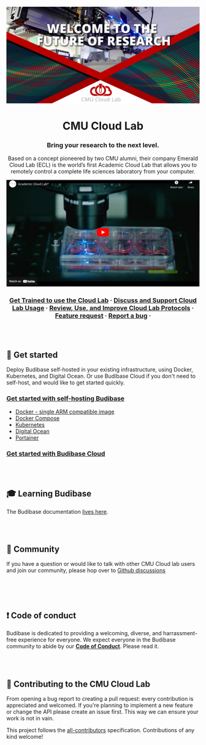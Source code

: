 <p align="center">
  <a href="https://cloudlab.cmu.edu">
    <img alt="CMU Cloud Lab" src="images/hero_cl-branded-1024x512.jpeg" />
  </a>
</p>
<h1 align="center">
  CMU Cloud Lab
</h1>

<h3 align="center">
  Bring your research to the next level.
</h3>
<p align="center">
  Based on a concept pioneered by two CMU alumni, their company Emerald Cloud Lab (ECL) is the world’s first Academic Cloud Lab that allows you to remotely control a complete life sciences laboratory from your computer.
</p>


<p align="center">
  <a href="https://youtu.be/uJIiOc2-iiw" target="_blank"><img alt="Automated Science Video" src="images/Youtube%20screenshot.png"></a>
</p>


<h3 align="center">
  <a href="https://cloudlab.cmu.edu/training/">Get Trained to use the Cloud Lab</a>
  <span> · </span>
  <a href="https://github.com/orgs/cloudlab-cmu/discussions">Discuss and Support Cloud Lab Usage</a>
  <span> · </span>
  <a href="https://github.com/cloudlab-cmu/Public-Protocols">Review, Use, and Improve Cloud Lab Protocols</a>
  <span> · </span>
  <a href="https://github.com/orgs/cloudlab-cmu/discussions/categories/feature-requests">Feature request</a>
  <span> · </span>
  <a href="https://github.com/cloudlab-cmu/Public-Protocols/issues">Report a bug</a>
  <span> · </span>
</h3>

<br /><br />

## 🏁 Get started

Deploy Budibase self-hosted in your existing infrastructure, using Docker, Kubernetes, and Digital Ocean.
Or use Budibase Cloud if you don't need to self-host, and would like to get started quickly.

### [Get started with self-hosting Budibase](https://docs.budibase.com/docs/hosting-methods)

- [Docker - single ARM compatible image](https://docs.budibase.com/docs/docker)
- [Docker Compose](https://docs.budibase.com/docs/docker-compose)
- [Kubernetes](https://docs.budibase.com/docs/kubernetes-k8s)
- [Digital Ocean](https://docs.budibase.com/docs/digitalocean)
- [Portainer](https://docs.budibase.com/docs/portainer)


### [Get started with Budibase Cloud](https://budibase.com)


<br /><br />

## 🎓 Learning Budibase

The Budibase documentation [lives here](https://docs.budibase.com/docs).
<br />


<br /><br />

## 💬 Community

If you have a question or would like to talk with other CMU Cloud lab users and join our community, please hop over to [Github discussions](https://github.com/orgs/cloudlab-cmu/discussions)

<br /><br /><br />


## ❗ Code of conduct

Budibase is dedicated to providing a welcoming, diverse, and harrassment-free experience for everyone. We expect everyone in the Budibase community to abide by our [**Code of Conduct**](docs/CODE_OF_CONDUCT.md). Please read it.
<br />


<br /><br />


## 🙌 Contributing to the CMU Cloud Lab

From opening a bug report to creating a pull request: every contribution is appreciated and welcomed. If you're planning to implement a new feature or change the API please create an issue first. This way we can ensure your work is not in vain.


<!-- markdownlint-restore -->
<!-- prettier-ignore-end -->

<!-- ALL-CONTRIBUTORS-LIST:END -->

This project follows the [all-contributors](https://github.com/all-contributors/all-contributors) specification. Contributions of any kind welcome!
